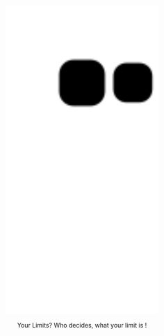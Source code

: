 
<!--
**xtanion/xtanion** is a ✨ _special_ ✨ repository because its `README.md` (this file) appears on your GitHub profile.

Here are some ideas to get you started:

- 🔭 I’m currently working on ...
- 🌱 I’m currently learning ...
- 👯 I’m looking to collaborate on ...
- 🤔 I’m looking for help with ...
- 💬 Ask me about ...
- 📫 How to reach me: ...
- 😄 Pronouns: ...
- ⚡ Fun fact: ...
-->
<!-- ![hmmm](https://github.com/xtanion/xtanion/blob/output/github-contribution-grid-snake.svg) -->
 <div align="center">
  <a href="https://youtu.be/GmCb5ejPZRM">
    <img src="https://github.com/xtanion/xtanion/blob/output/github-contribution-grid-snake.svg" height="70%" width="70%">
  </a>
</div>
<p align="center">Your Limits? Who decides, what your limit is !</p>


